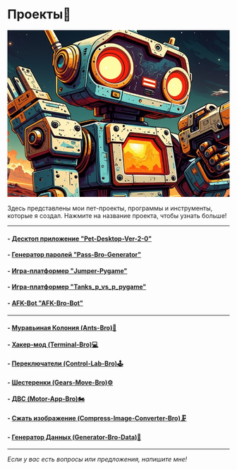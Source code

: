 # <div class="animate__animated animate__bounce">Проекты🤖</div>
<link rel="stylesheet" href="https://cdnjs.cloudflare.com/ajax/libs/animate.css/4.1.1/animate.min.css">

![robot](images/robot.jpg)

Здесь представлены мои пет-проекты, программы и инструменты, которые я создал. Нажмите на название проекта, чтобы узнать больше!

---

#### - [Десктоп приложение "Pet-Desktop-Ver-2-0"](project1.md)
#### - [Генератор паролей "Pass-Bro-Generator"](project2.md)
#### - [Игра-платформер "Jumper-Pygame"](project3.md)
#### - [Игра-платформер "Tanks_p_vs_p_pygame"](project4.md)
#### - [AFK-Bot "AFK-Bro-Bot"](project5.md)

---

#### - [Муравьиная Колония (Ants-Bro)🐜](ant_colony/ants.html)
#### - [Хакер-мод (Terminal-Bro)💻](../hacking/hacking.md)
#### - [Переключатели (Control-Lab-Bro)🕹️](switches/switches_sliders.html)
#### - [Шестеренки (Gears-Move-Bro)⚙️](gears/gears_move.html)
#### - [ДВС (Motor-App-Bro)🏍️](engineers_app/motor_bro.html)
#### - [Сжать изображение (Compress-Image-Сonverter-Bro)🗜️](images_mod/image_compress_convert.html)
#### - [Генератор Данных (Generator-Bro-Data)🎰](project6.md)

---

*Если у вас есть вопросы или предложения, напишите мне!*


